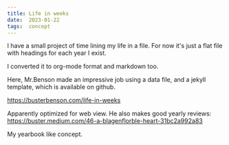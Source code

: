 ```yaml
---
title: Life in weeks
date:  2023-01-22
tags:  concept
---
```


I have a small project of time lining my life in a file.
For now it's just a flat file with headings for each year I exist.

I converted it to org-mode format and markdown too.

Here, Mr.Benson made an impressive job using a data file, and a jekyll template, which is available on github.

https://busterbenson.com/life-in-weeks

Apparently optimized for web view.
He also makes good yearly reviews: https://buster.medium.com/46-a-blagenflorble-heart-31bc2a992a83

My yearbook like concept.


